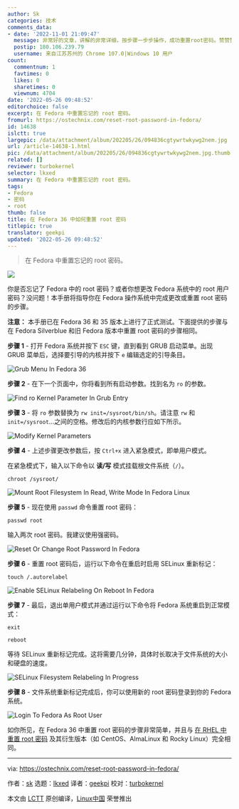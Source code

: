 ```yaml
---
author: Sk
categories: 技术
comments_data:
- date: '2022-11-01 21:09:47'
  message: 非常好的文章，讲解的非常详细，按步骤一步步操作，成功重置root密码。赞赞赞！！
  postip: 180.106.239.79
  username: 来自江苏苏州的 Chrome 107.0|Windows 10 用户
count:
  commentnum: 1
  favtimes: 0
  likes: 0
  sharetimes: 0
  viewnum: 4704
date: '2022-05-26 09:48:52'
editorchoice: false
excerpt: 在 Fedora 中重置忘记的 root 密码。
fromurl: https://ostechnix.com/reset-root-password-in-fedora/
id: 14638
islctt: true
largepic: /data/attachment/album/202205/26/094836cgtywrtwkywg2nem.jpg
url: /article-14638-1.html
pic: /data/attachment/album/202205/26/094836cgtywrtwkywg2nem.jpg.thumb.jpg
related: []
reviewer: turbokernel
selector: lkxed
summary: 在 Fedora 中重置忘记的 root 密码。
tags:
- Fedora
- 密码
- root
thumb: false
title: 在 Fedora 36 中如何重置 root 密码
titlepic: true
translator: geekpi
updated: '2022-05-26 09:48:52'
---
```



> 
> 在 Fedora 中重置忘记的 root 密码。
> 
> 
> 


![](/data/attachment/album/202205/26/094836cgtywrtwkywg2nem.jpg)


你是否忘记了 Fedora 中的 root 密码？或者你想更改 Fedora 系统中的 root 用户密码？没问题！本手册将指导你在 Fedora 操作系统中完成更改或重置 root 密码的步骤。


**注意：** 本手册已在 Fedora 36 和 35 版本上进行了正式测试。下面提供的步骤与在 Fedora Silverblue 和旧 Fedora 版本中重置 root 密码的步骤相同。


**步骤 1** - 打开 Fedora 系统并按下 `ESC` 键，直到看到 GRUB 启动菜单。出现 GRUB 菜单后，选择要引导的内核并按下 `e` 编辑选定的引导条目。


![Grub Menu In Fedora 36](/data/attachment/album/202205/26/094852fy3y4vbattj4vv4y.png)


**步骤 2** - 在下一个页面中，你将看到所有启动参数。找到名为 `ro` 的参数。


![Find ro Kernel Parameter In Grub Entry](/data/attachment/album/202205/26/094853pxobo93h2rl7rbr2.png)


**步骤 3** - 将 `ro` 参数替换为 `rw init=/sysroot/bin/sh`。请注意 `rw` 和 `init=/sysroot`...之间的空格。修改后的内核参数行应如下所示。


![Modify Kernel Parameters](/data/attachment/album/202205/26/094854pddbnw1ncylzabl1.png)


**步骤 4** - 上述步骤更改参数后，按 `Ctrl+x` 进入紧急模式，即单用户模式。


在紧急模式下，输入以下命令以 **读/写** 模式挂载根文件系统（`/`）。



```
chroot /sysroot/

```

![Mount Root Filesystem In Read, Write Mode In Fedora Linux](/data/attachment/album/202205/26/094855pxmk8j2eoc7b3x98.png)


**步骤 5** - 现在使用 `passwd` 命令重置 root 密码：



```
passwd root

```

输入两次 root 密码。我建议使用强密码。


![Reset Or Change Root Password In Fedora](/data/attachment/album/202205/26/094855mosfs6u311s19o9o.png)


**步骤 6** - 重置 root 密码后，运行以下命令在重启时启用 SELinux 重新标记：



```
touch /.autorelabel

```

![Enable SELinux Relabeling On Reboot In Fedora](/data/attachment/album/202205/26/094856yr2ax7e05d0pur0t.png)


**步骤 7** - 最后，退出单用户模式并通过运行以下命令将 Fedora 系统重启到正常模式：



```
exit

```


```
reboot

```

等待 SELinux 重新标记完成。这将需要几分钟，具体时长取决于文件系统的大小和硬盘的速度。


![SELinux Filesystem Relabeling In Progress](/data/attachment/album/202205/26/094856wd8ooi6ot2t2ktzl.png)


**步骤 8** - 文件系统重新标记完成后，你可以使用新的 root 密码登录到你的 Fedora 系统。


![Login To Fedora As Root User](/data/attachment/album/202205/26/094857muqi7n6ji3ui82ai.png)


如你所见，在 Fedora 36 中重置 root 密码的步骤非常简单，并且与 [在 RHEL 中重置 root 密码](https://ostechnix.com/how-to-reset-root-user-password-in-centos-8-rhel-8/) 及其衍生版本（如 CentOS、AlmaLinux 和 Rocky Linux）完全相同。




---


via: <https://ostechnix.com/reset-root-password-in-fedora/>


作者：[sk](https://ostechnix.com/author/sk/) 选题：[lkxed](https://github.com/lkxed) 译者：[geekpi](https://github.com/geekpi) 校对：[turbokernel](https://github.com/turbokernel)


本文由 [LCTT](https://github.com/LCTT/TranslateProject) 原创编译，[Linux中国](https://linux.cn/) 荣誉推出